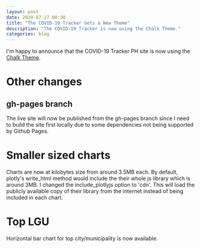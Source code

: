 ```yaml
---
layout: post 
date: 2020-07-27 00:30
title: "The COVID-19 Tracker Gets a New Theme"
description: "The COVID-19 Tracker is now using the Chalk Theme."
categories: blog
---
```


I'm happy to announce that the COVID-19 Tracker PH site is now using the 
[Chalk Theme](https://github.com/nielsenramon/chalk).

# Other changes
## gh-pages branch
The live site will now be published from the gh-pages branch since I need to
build the site first locally due to some dependencies not being supported by
Github Pages.

# Smaller sized charts
Charts are now at kilobytes size from around 3.5MB each. By default, plotly's
write_html method would include the their whole js library which is around 3MB.
I changed the include_plotlyjs option to 'cdn'. This will load the publicly
available copy of their library from the internet instead of being included in
each chart.

# Top LGU
Horizontal bar chart for top city/municipality is now available.
